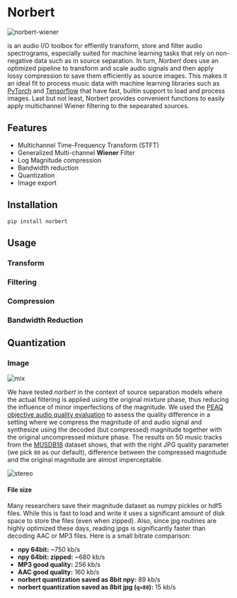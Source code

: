 # Norbert
![norbert-wiener](https://user-images.githubusercontent.com/72940/45908695-15ce8900-bdfe-11e8-8420-78ad9bb32f84.jpg) 


is an audio I/O toolbox for effiently transform, store and filter audio spectrograms, especially suited for machine learning tasks that rely on non-negative data such as in source separation. In turn, _Norbert_ does use an optimized pipeline to transform and scale audio signals and then apply lossy compression to save them efficiently as source images. This makes it an ideal fit to process music data with machine learning libraries such as [PyTorch](pytorch.org) and [Tensorflow](tensorflow.org) that have fast, builtin support to load and process images. Last but not least, Norbert provides convenient functions to easily apply multichannel Wiener filtering to the sepearated sources. 

## Features

* Multichannel Time-Frequency Transform (STFT)
* Generalized Multi-channel __Wiener__ Filter
* Log Magnitude compression
* Bandwidth reduction
* Quantization
* Image export

## Installation

`pip install norbert`

## Usage

### Transform

### Filtering

### Compression

### Bandwidth Reduction

## Quantization

### Image


![mix](https://user-images.githubusercontent.com/72940/45908846-ef5d1d80-bdfe-11e8-8531-3d30b1c98db9.jpg)


We have tested _norbert_ in the context of source separation models where the actual filtering is applied using the original mixture phase, thus reducing the influence of minor imperfections of the magnitude. We used the [PEAQ objective audio quality evaluation](example/jpg_quality_experiment.py) to assess the quality difference in a setting where we  compress the magnitude of and audio signal and synthesize using the decoded (but compressed) magnitude together with the original uncompressed mixture phase. The results on 50 music tracks from the [MUSDB18](sigsep.github.io/musdb18) dataset shows, that with the right JPG quality parameter (we pick `80` as our default), difference between the compressed magnitude and the original magnitude are almost imperceptable.

![stereo](https://user-images.githubusercontent.com/72940/41040263-2f0a08ba-699c-11e8-9d73-c52e7d04aa25.png)

#### File size

Many researchers save their magnitude dataset as numpy pickles or hdf5 files. While this is fast to load and write it uses a significant amount of disk space to store the files (even when zipped). Also, since jpg routines are highly optimized these days, reading jpgs is significantly faster than decoding AAC or MP3 files.
Here is a small bitrate comparison:

* __npy 64bit:__ ~750 kb/s
* __npy 64bit: zipped:__ ~680 kb/s
* __MP3 good quality:__ 256 kb/s
* __AAC good quality:__ 160 kb/s
* __norbert quantization saved as 8bit npy:__ 89 kb/s
* __norbert quantization saved as 8bit jpg (`q=80`):__ 15 kb/s
